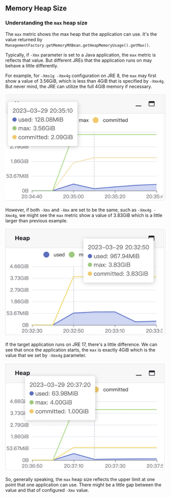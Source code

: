 
## Memory Heap Size

### Understanding the `max` heap size

The `max` metric shows the max heap that the application can use. 
It's the value returned by `ManagementFactory.getMemoryMXBean.getHeapMemoryUsage().getMax()`.

Typically, if `-Xmx` parameter is set to a Java application, the `max` metric is reflects that value.
But different JREs that the application runs on may behave a little differently.

For example, for `-Xms1g -Xmx4g` configuration on JRE 8, the `max` may first show a value of 3.56GiB, which is less than 4GiB that is specified by `-Xmx4g`.
But never mind, the JRE can utilize the full 4GiB memory if necessary.

![img.png](jdk8-xms1g-xmx4g.jpg)

However, if both `-Xms` and `-Xmx` are set to be the same, such as `-Xmx4g -Xmx4g`, we might see the `max` metric show a value of 3.83GiB which is a little larger than previous example.

![img.png](jdk8-xms4g-xmx4g.jpg)

If the target application runs on JRE 17, there's a little difference. We can see that once the application starts, the `max` is exactly 4GiB which is the value that we set by `-Xmx4g` parameter.

![img.png](jdk17-xms1g-xmx4g.jpg)

So, generally speaking, the `max` heap size reflects the upper limit at one point that one application can use. There might be a little gap between the value and that of configured `-Xmx` value.
